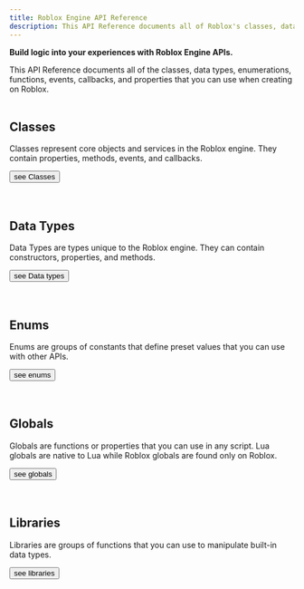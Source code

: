 ```yaml
---
title: Roblox Engine API Reference
description: This API Reference documents all of Roblox's classes, data types, enumerations, functions, events, callbacks, and properties.
---
```


**Build logic into your experiences with Roblox Engine APIs.**

This API Reference documents all of the classes, data types, enumerations,
functions, events, callbacks, and properties that you can use when
creating on Roblox.
<br/><br/>

## Classes

Classes represent core objects and services in the Roblox engine. They contain
properties, methods, events, and callbacks.

<SideBarLink nodeId='Engine API/Classes'>
  <Button color='secondary' size='large' variant='contained'>see Classes</Button>
</SideBarLink>
<br/><br/><br/>

## Data Types

Data Types are types unique to the Roblox engine. They can contain constructors,
properties, and methods.

<SideBarLink nodeId='Engine API/Data Types'>
  <Button color='secondary' size='large' variant='contained'>see Data types</Button>
</SideBarLink>
<br/><br/><br/>

## Enums

Enums are groups of constants that define preset values that you can use with
other APIs.

<SideBarLink nodeId='Engine API/Enums'>
  <Button color='secondary' size='large' variant='contained'>see enums</Button>
</SideBarLink>
<br/><br/><br/>

## Globals

Globals are functions or properties that you can use in any script. Lua globals
are native to Lua while Roblox globals are found only on Roblox.

<SideBarLink nodeId='Engine API/Globals'>
  <Button color='secondary' size='large' variant='contained'>see globals</Button>
</SideBarLink>
<br/><br/><br/>

## Libraries

Libraries are groups of functions that you can use to manipulate built-in data
types.

<SideBarLink nodeId='Engine API/Libraries'>
  <Button color='secondary' size='large' variant='contained'>see libraries</Button>
</SideBarLink>
<br/><br/><br/>
